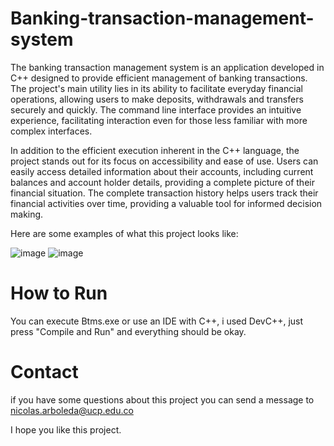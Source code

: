 # Banking-transaction-management-system
The banking transaction management system is an application developed in C++ designed to provide efficient management of banking transactions. The project's main utility lies in its ability to facilitate everyday financial operations, allowing users to make deposits, withdrawals and transfers securely and quickly. The command line interface provides an intuitive experience, facilitating interaction even for those less familiar with more complex interfaces.

In addition to the efficient execution inherent in the C++ language, the project stands out for its focus on accessibility and ease of use. Users can easily access detailed information about their accounts, including current balances and account holder details, providing a complete picture of their financial situation. The complete transaction history helps users track their financial activities over time, providing a valuable tool for informed decision making.

Here are some examples of what this project looks like:

![image](https://github.com/NikolaiIST/Banking-transaction-management-system/assets/150312544/d49c7f65-ee0f-41e5-8b71-d0f04100817d)
![image](https://github.com/NikolaiIST/Banking-transaction-management-system/assets/150312544/fb42f334-2c36-404b-b4f6-826965dcb92b)


# How to Run

You can execute Btms.exe or use an IDE with C++, i used DevC++, just press "Compile and Run" and everything should be okay.

# Contact

if you have some questions about this project you can send a message to nicolas.arboleda@ucp.edu.co

I hope you like this project.
